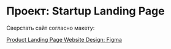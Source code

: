 # Проект: Startup Landing Page

Сверстать сайт согласно макету:

[Product Landing Page Website Design: Figma](https://www.figma.com/file/09nsnopyewIaqjfUC7RJGL/Startup-Landing-Page?node-id=65%3A0)